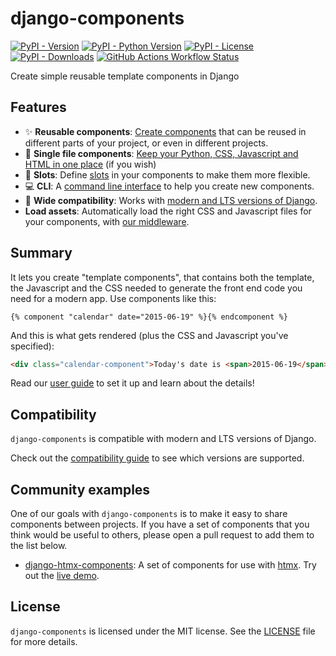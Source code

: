 # django-components

[![PyPI - Version](https://img.shields.io/pypi/v/django-components)](https://pypi.org/project/django-components/) [![PyPI - Python Version](https://img.shields.io/pypi/pyversions/django-components)](https://pypi.org/project/django-components/) [![PyPI - License](https://img.shields.io/pypi/l/django-components)](https://EmilStenstrom.github.io/django-components/latest/license/) [![PyPI - Downloads](https://img.shields.io/pypi/dm/django-components)](https://pypistats.org/packages/django-components) [![GitHub Actions Workflow Status](https://img.shields.io/github/actions/workflow/status/EmilStenstrom/django-components/tests.yml)](https://github.com/EmilStenstrom/django-components/actions/workflows/tests.yml)

Create simple reusable template components in Django

## Features

- ✨ **Reusable components**: [Create components](user_guide/creating_using_components/create_first_component.md) that can be reused in different parts of your project, or even in different projects.
- 📁 **Single file components**: [Keep your Python, CSS, Javascript and HTML in one place](user_guide/creating_using_components/single_file_component.md) (if you wish)
- 🎰 **Slots**: Define [slots](user_guide/creating_using_components/using_slots.md) in your components to make them more flexible.
- 💻 **CLI**: A [command line interface](user_guide/integration/commands.md) to help you create new components.
- 🚀 **Wide compatibility**: Works with [modern and LTS versions of Django](user_guide/installation/requirements_compatibility.md).
- **Load assets**: Automatically load the right CSS and Javascript files for your components, with [our middleware](user_guide/integration/middleware.md).


## Summary

It lets you create "template components", that contains both the template, the Javascript and the CSS needed to generate the front end code you need for a modern app. Use components like this:

```htmldjango
{% component "calendar" date="2015-06-19" %}{% endcomponent %}
```

And this is what gets rendered (plus the CSS and Javascript you've specified):

```html
<div class="calendar-component">Today's date is <span>2015-06-19</span></div>
```

Read our [user guide](user_guide/index.md) to set it up and learn about the details!

## Compatibility

`django-components` is compatible with modern and LTS versions of Django.

Check out the [compatibility guide](user_guide/installation/requirements_compatibility.md) to see which versions are supported.

## Community examples

One of our goals with `django-components` is to make it easy to share components between projects. If you have a set of components that you think would be useful to others, please open a pull request to add them to the list below.

- [django-htmx-components](https://github.com/iwanalabs/django-htmx-components): A set of components for use with [htmx](https://htmx.org/). Try out the [live demo](https://dhc.iwanalabs.com/).

## License

`django-components` is licensed under the MIT license. See the [LICENSE](license.md) file for more details.

